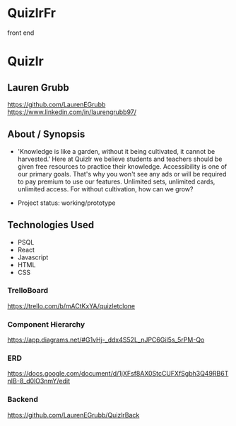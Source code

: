 # QuizlrFr
front end
# Quizlr
## Lauren Grubb
<https://github.com/LaurenEGrubb> <https://www.linkedin.com/in/laurengrubb97/> 

## About / Synopsis

* 'Knowledge is like a garden, without it being cultivated, it cannot be harvested.' Here at Quizlr we believe students and teachers should be given free resources to practice their knowledge. Accessibility is one of our primary goals. That's why you won't see any ads or will be required to pay premium to use our features. Unlimited sets, unlimited cards, unlimited access. For without cultivation, how can we grow?

* Project status: working/prototype


## Technologies Used
* PSQL
* React
* Javascript
* HTML
* CSS


### TrelloBoard 
<https://trello.com/b/mACtKxYA/quizletclone>

### Component Hierarchy
<https://app.diagrams.net/#G1vHj-_ddx4S52L_nJPC6GiI5s_5rPM-Qo>

### ERD
<https://docs.google.com/document/d/1jXFsf8AX0StcCUFXfSgbh3Q49RB6TnIB-8_d0lO3nmY/edit>

### Backend
<https://github.com/LaurenEGrubb/QuizlrBack>


